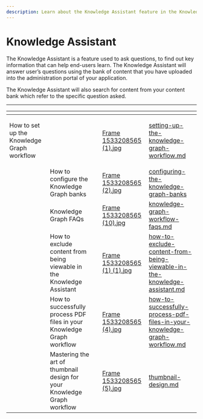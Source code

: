 ```yaml
---
description: Learn about the Knowledge Assistant feature in the Knowledge graph workflow
---
```


# Knowledge Assistant

The Knowledge Assistant is a feature used to ask questions, to find out key information that can help end-users learn. The Knowledge Assistant will  answer user’s questions using the bank of content that you have uploaded into the administration portal of your application.&#x20;

The Knowledge Assistant will also search for content from your content bank which refer to the specific question asked.&#x20;



***

<table data-view="cards"><thead><tr><th></th><th></th><th></th><th data-hidden data-card-cover data-type="files"></th><th data-hidden data-card-target data-type="content-ref"></th></tr></thead><tbody><tr><td><p></p><p>How to set up the Knowledge Graph workflow</p></td><td></td><td></td><td><a href="../../../../.gitbook/assets/Frame 1533208565 (1).jpg">Frame 1533208565 (1).jpg</a></td><td><a href="setting-up-the-knowledge-graph-workflow.md">setting-up-the-knowledge-graph-workflow.md</a></td></tr><tr><td></td><td>How to configure the Knowledge Graph banks</td><td></td><td><a href="../../../../.gitbook/assets/Frame 1533208565 (2).jpg">Frame 1533208565 (2).jpg</a></td><td><a href="../configuring-the-knowledge-graph-banks/">configuring-the-knowledge-graph-banks</a></td></tr><tr><td></td><td>Knowledge Graph FAQs</td><td></td><td><a href="../../../../.gitbook/assets/Frame 1533208565 (10).jpg">Frame 1533208565 (10).jpg</a></td><td><a href="knowledge-graph-workflow-faqs.md">knowledge-graph-workflow-faqs.md</a></td></tr><tr><td></td><td>How to exclude content from being viewable in the Knowledge Assistant</td><td></td><td><a href="../../../../.gitbook/assets/Frame 1533208565 (1) (1).jpg">Frame 1533208565 (1) (1).jpg</a></td><td><a href="../configuring-the-knowledge-graph-banks/how-to-exclude-content-from-being-viewable-in-the-knowledge-assistant.md">how-to-exclude-content-from-being-viewable-in-the-knowledge-assistant.md</a></td></tr><tr><td></td><td>How to successfully process PDF files in your Knowledge Graph workflow</td><td></td><td><a href="../../../../.gitbook/assets/Frame 1533208565 (4).jpg">Frame 1533208565 (4).jpg</a></td><td><a href="../configuring-the-knowledge-graph-banks/how-to-successfully-process-pdf-files-in-your-knowledge-graph-workflow.md">how-to-successfully-process-pdf-files-in-your-knowledge-graph-workflow.md</a></td></tr><tr><td></td><td>Mastering the art of thumbnail design for your Knowledge Graph workflow</td><td></td><td><a href="../../../../.gitbook/assets/Frame 1533208565 (5).jpg">Frame 1533208565 (5).jpg</a></td><td><a href="../../../design/thumbnail-design.md">thumbnail-design.md</a></td></tr></tbody></table>
